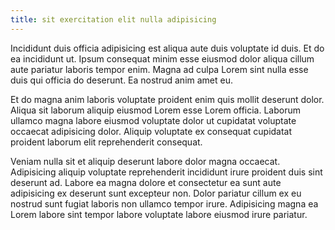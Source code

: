 ```yaml
---
title: sit exercitation elit nulla adipisicing
---
```


Incididunt duis officia adipisicing est aliqua aute duis voluptate id duis. Et do ea incididunt ut. Ipsum consequat minim esse eiusmod dolor aliqua cillum aute pariatur laboris tempor enim. Magna ad culpa Lorem sint nulla esse duis qui officia do deserunt. Ea nostrud anim amet eu.

Et do magna anim laboris voluptate proident enim quis mollit deserunt dolor. Aliqua sit laborum aliquip eiusmod Lorem esse Lorem officia. Laborum ullamco magna labore eiusmod voluptate dolor ut cupidatat voluptate occaecat adipisicing dolor. Aliquip voluptate ex consequat cupidatat proident laborum elit reprehenderit consequat.

Veniam nulla sit et aliquip deserunt labore dolor magna occaecat. Adipisicing aliquip voluptate reprehenderit incididunt irure proident duis sint deserunt ad. Labore ea magna dolore et consectetur ea sunt aute adipisicing ex deserunt sunt excepteur non. Dolor pariatur cillum ex eu nostrud sunt fugiat laboris non ullamco tempor irure. Adipisicing magna ea Lorem labore sint tempor labore voluptate labore eiusmod irure pariatur.